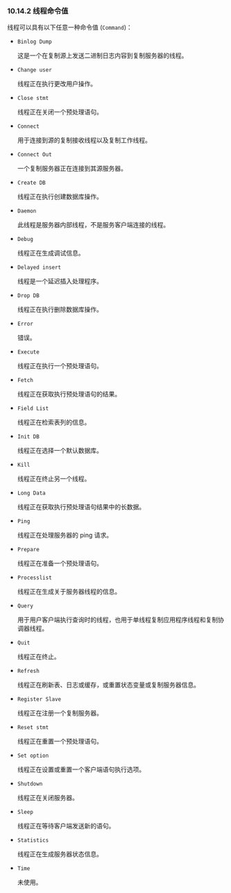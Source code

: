 ### 10.14.2 线程命令值

线程可以具有以下任意一种命令值 (`Command`)：

- `Binlog Dump`

  这是一个在复制源上发送二进制日志内容到复制服务器的线程。

- `Change user`

  线程正在执行更改用户操作。

- `Close stmt`

  线程正在关闭一个预处理语句。

- `Connect`

  用于连接到源的复制接收线程以及复制工作线程。

- `Connect Out`

  一个复制服务器正在连接到其源服务器。

- `Create DB`

  线程正在执行创建数据库操作。

- `Daemon`

  此线程是服务器内部线程，不是服务客户端连接的线程。

- `Debug`

  线程正在生成调试信息。

- `Delayed insert`

  线程是一个延迟插入处理程序。

- `Drop DB`

  线程正在执行删除数据库操作。

- `Error`

  错误。

- `Execute`

  线程正在执行一个预处理语句。

- `Fetch`

  线程正在获取执行预处理语句的结果。

- `Field List`

  线程正在检索表列的信息。

- `Init DB`

  线程正在选择一个默认数据库。

- `Kill`

  线程正在终止另一个线程。

- `Long Data`

  线程正在获取执行预处理语句结果中的长数据。

- `Ping`

  线程正在处理服务器的 ping 请求。

- `Prepare`

  线程正在准备一个预处理语句。

- `Processlist`

  线程正在生成关于服务器线程的信息。

- `Query`

  用于用户客户端执行查询时的线程，也用于单线程复制应用程序线程和复制协调器线程。

- `Quit`

  线程正在终止。

- `Refresh`

  线程正在刷新表、日志或缓存，或重置状态变量或复制服务器信息。

- `Register Slave`

  线程正在注册一个复制服务器。

- `Reset stmt`

  线程正在重置一个预处理语句。

- `Set option`

  线程正在设置或重置一个客户端语句执行选项。

- `Shutdown`

  线程正在关闭服务器。

- `Sleep`

  线程正在等待客户端发送新的语句。

- `Statistics`

  线程正在生成服务器状态信息。

- `Time`

  未使用。